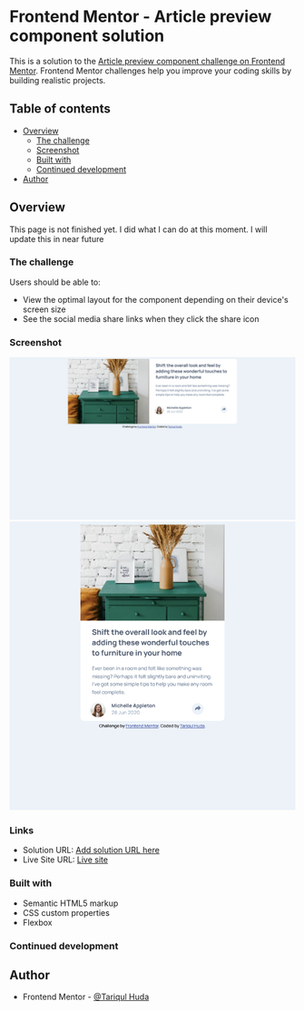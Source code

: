 # Frontend Mentor - Article preview component solution

This is a solution to the [Article preview component challenge on Frontend Mentor](https://www.frontendmentor.io/challenges/article-preview-component-dYBN_pYFT). Frontend Mentor challenges help you improve your coding skills by building realistic projects. 

## Table of contents

- [Overview](#overview)
  - [The challenge](#the-challenge)
  - [Screenshot](#screenshot)
  - [Built with](#built-with)
  - [Continued development](#continued-development)
- [Author](#author)


## Overview
This page is not finished yet. I did what I can do at this moment. I will update this in near future

### The challenge

Users should be able to:

- View the optimal layout for the component depending on their device's screen size
- See the social media share links when they click the share icon

### Screenshot

![Desktop version](./desktop.png)
![Mobile version](./Mobile.png)

### Links

- Solution URL: [Add solution URL here](https://your-solution-url.com)
- Live Site URL: [Live site](https://tariqul-huda.github.io/Article-preview-component/)

### Built with

- Semantic HTML5 markup
- CSS custom properties
- Flexbox

### Continued development

## Author
- Frontend Mentor - [@Tariqul Huda](https://www.frontendmentor.io/profile/Tariqul-huda)


